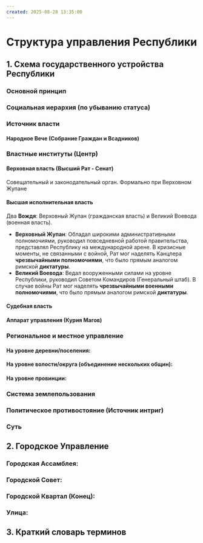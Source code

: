 ```yaml
---
created: 2025-08-28 13:35:00
---
```


# Структура управления Республики

## 1. Схема государственного устройства Республики

### Основной принцип

### Социальная иерархия (по убыванию статуса)

### Источник власти

#### Народное Вече (Собрание Граждан и Всадников)

### Властные институты (Центр)

#### Верховная власть (Высший Рат - Сенат)

Совещательный и законодательный орган. Формально при Верховном Жупане

#### Высшая исполнительная власть

Два **Вождя**: Верховный Жупан (гражданская власть) и Великий Воевода (военная власть). 

- **Верховный Жупан**: Обладал широкими административными полномочиями, руководил повседневной работой правительства, представлял Республику на международной арене. В кризисные моменты, не связанными с войной, Рат мог наделять Канцлера **чрезвычайными полномочиями**, что было прямым аналогом римской **диктатуры**.
- **Великий Воевода**: Ведал вооруженными силами на уровне Республики, руководил Советом Командиров (Генеральный штаб). В случае войны Рат мог наделять **чрезвычайными военными полномочиями**, что было прямым аналогом римской **диктатуры**.


#### Судебная власть

#### Аппарат управления (Курия Магов)

### Региональное и местное управление

#### На уровне деревни/поселения:

#### На уровне волости/округа (объединение нескольких общин):

#### На уровне провинции:

### Система землепользования

### Политическое противостояние (Источник интриг)

### Суть

## 2. Городское Управление

### Городская Ассамблея:

### Городской Совет:

### Городской Квартал (Конец):

### Улица:

## 3. Краткий словарь терминов